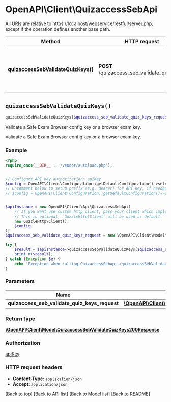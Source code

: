 # OpenAPI\Client\QuizaccessSebApi

All URIs are relative to https://localhost/webservice/restful/server.php, except if the operation defines another base path.

| Method | HTTP request | Description |
| ------------- | ------------- | ------------- |
| [**quizaccessSebValidateQuizKeys()**](QuizaccessSebApi.md#quizaccessSebValidateQuizKeys) | **POST** /quizaccess_seb_validate_quiz_keys | Validate a Safe Exam Browser config key or a browser exam key. |


## `quizaccessSebValidateQuizKeys()`

```php
quizaccessSebValidateQuizKeys($quizaccess_seb_validate_quiz_keys_request): \OpenAPI\Client\Model\QuizaccessSebValidateQuizKeys200Response
```

Validate a Safe Exam Browser config key or a browser exam key.

Validate a Safe Exam Browser config key or a browser exam key.

### Example

```php
<?php
require_once(__DIR__ . '/vendor/autoload.php');


// Configure API key authorization: apiKey
$config = OpenAPI\Client\Configuration::getDefaultConfiguration()->setApiKey('Authorization', 'YOUR_API_KEY');
// Uncomment below to setup prefix (e.g. Bearer) for API key, if needed
// $config = OpenAPI\Client\Configuration::getDefaultConfiguration()->setApiKeyPrefix('Authorization', 'Bearer');


$apiInstance = new OpenAPI\Client\Api\QuizaccessSebApi(
    // If you want use custom http client, pass your client which implements `GuzzleHttp\ClientInterface`.
    // This is optional, `GuzzleHttp\Client` will be used as default.
    new GuzzleHttp\Client(),
    $config
);
$quizaccess_seb_validate_quiz_keys_request = new \OpenAPI\Client\Model\QuizaccessSebValidateQuizKeysRequest(); // \OpenAPI\Client\Model\QuizaccessSebValidateQuizKeysRequest

try {
    $result = $apiInstance->quizaccessSebValidateQuizKeys($quizaccess_seb_validate_quiz_keys_request);
    print_r($result);
} catch (Exception $e) {
    echo 'Exception when calling QuizaccessSebApi->quizaccessSebValidateQuizKeys: ', $e->getMessage(), PHP_EOL;
}
```

### Parameters

| Name | Type | Description  | Notes |
| ------------- | ------------- | ------------- | ------------- |
| **quizaccess_seb_validate_quiz_keys_request** | [**\OpenAPI\Client\Model\QuizaccessSebValidateQuizKeysRequest**](../Model/QuizaccessSebValidateQuizKeysRequest.md)|  | |

### Return type

[**\OpenAPI\Client\Model\QuizaccessSebValidateQuizKeys200Response**](../Model/QuizaccessSebValidateQuizKeys200Response.md)

### Authorization

[apiKey](../../README.md#apiKey)

### HTTP request headers

- **Content-Type**: `application/json`
- **Accept**: `application/json`

[[Back to top]](#) [[Back to API list]](../../README.md#endpoints)
[[Back to Model list]](../../README.md#models)
[[Back to README]](../../README.md)
